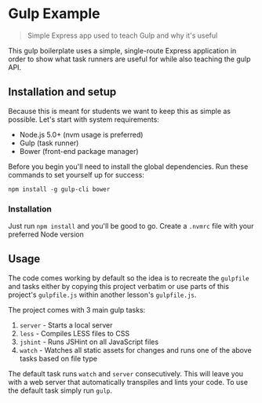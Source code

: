 # Gulp Example

> Simple Express app used to teach Gulp and why it's useful

This gulp boilerplate uses a simple, single-route Express application in order to show what task runners are useful for while also teaching the gulp API.

## Installation and setup

Because this is meant for students we want to keep this as simple as possible. Let's start with system requirements:

- Node.js 5.0+ (nvm usage is preferred)
- Gulp (task runner)
- Bower (front-end package manager)

Before you begin you'll need to install the global dependencies. Run these commands to set yourself up for success:

```
npm install -g gulp-cli bower
```

### Installation

Just run `npm install` and you'll be good to go. Create a `.nvmrc` file with your preferred Node version

## Usage

The code comes working by default so the idea is to recreate the `gulpfile` and tasks either by copying this project verbatim or use parts of this project's `gulpfile.js` within another lesson's `gulpfile.js`.

The project comes with 3 main gulp tasks:

1. `server` - Starts a local server
2. `less` - Compiles LESS files to CSS
3. `jshint` - Runs JSHint on all JavaScript files
4. `watch` - Watches all static assets for changes and runs one of the above tasks based on file type

The default task runs `watch` and `server` consecutively. This will leave you with a web server that automatically transpiles and lints your code. To use the default task simply run `gulp`.
